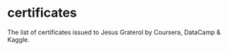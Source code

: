 # certificates
The list of certificates issued to Jesus Graterol by Coursera, DataCamp &amp; Kaggle.
